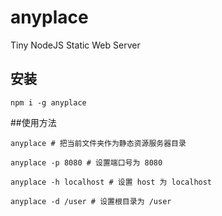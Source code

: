 # anyplace
Tiny NodeJS Static Web Server

## 安装
```
npm i -g anyplace
```

##使用方法
```
anyplace # 把当前文件夹作为静态资源服务器目录

anyplace -p 8080 # 设置端口号为 8080

anyplace -h localhost # 设置 host 为 localhost

anyplace -d /user # 设置根目录为 /user

```
